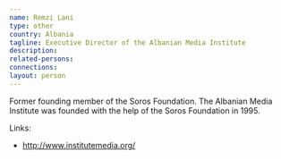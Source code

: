 ```yaml
---
name: Remzi Lani
type: other
country: Albania
tagline: Executive Director of the Albanian Media Institute
description:
related-persons:
connections:
layout: person
---
```

Former founding member of the Soros Foundation. The Albanian Media Institute was founded with the help of the Soros Foundation in 1995.

Links:
* <http://www.institutemedia.org/>
